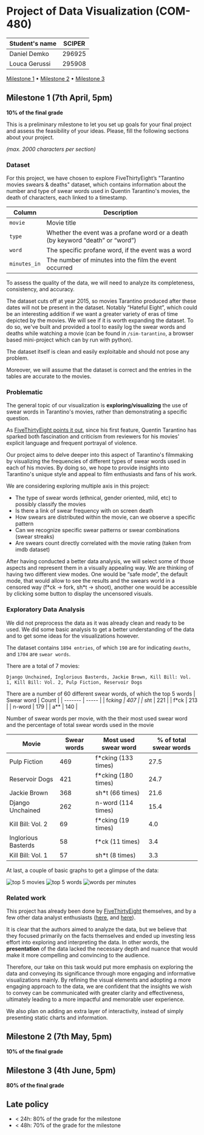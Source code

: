 # Project of Data Visualization (COM-480)

| Student's name | SCIPER |
| -------------- | ------ |
| Daniel Demko   | 296925 |
| Louca Gerussi  | 295908 |

[Milestone 1](#milestone-1) • [Milestone 2](#milestone-2) • [Milestone 3](#milestone-3)

## Milestone 1 (7th April, 5pm) <a name="milestone-1"></a>

**10% of the final grade**

This is a preliminary milestone to let you set up goals for your final project and assess the feasibility of your ideas.
Please, fill the following sections about your project.

*(max. 2000 characters per section)*

### Dataset

For this project, we have chosen to explore FiveThirtyEight’s "Tarantino movies swears & deaths" dataset, which contains information about the number and type of swear words used in Quentin Tarantino's movies, the death of characters, each linked to a timestamp.

| Column | Description |
| -------------- | ------ |
| `movie` | Movie title |
| `type` | Whether the event was a profane word or a death (by keyword “death” or “word”) |
| `word` | The specific profane word, if the event was a word |
| `minutes_in` | The number of minutes into the film the event occurred |

To assess the quality of the data, we will need to analyze its completeness, consistency, and accuracy. 

The dataset cuts off at year 2015, so movies Tarantino produced after these dates will not be present in the dataset. Notably “Hateful Eight”, which could be an interesting addition if we want a greater variety of eras of time depicted by the movies. We will see if it is worth expanding the dataset. To do so, we've built and provided a tool to easily log the swear words and deaths while watching a movie (can be found in `/sim-tarantino`, a browser based mini-project which can by run with python). 

The dataset itself is clean and easily exploitable and should not pose any problem. 

Moreover, we will assume that the dataset is correct and the entries in the tables are accurate to the movies.


### Problematic

The general topic of our visualization is **exploring/visualizing** the use of swear words in Tarantino's movies, rather than demonstrating a specific question. 

As [FiveThirtyEight points it out](https://fivethirtyeight.com/features/complete-catalog-curses-deaths-quentin-tarantino-films/), since his first feature, Quentin Tarantino has sparked both fascination and criticism from reviewers for his movies' explicit language and frequent portrayal of violence.

Our project aims to delve deeper into this aspect of Tarantino's filmmaking by visualizing the frequencies of different types of swear words used in each of his movies. By doing so, we hope to provide insights into Tarantino's unique style and appeal to film enthusiasts and fans of his work.

We are considering exploring multiple axis in this project:
- The type of swear words (ethnical, gender oriented, mild, etc) to possibly classify the movies
- Is there a link of swear frequency with on screen death
- How swears are distributed within the movie, can we observe a specific pattern
- Can we recognize specific swear patterns or swear combinations (swear streaks)
- Are swears count directly correlated with the movie rating (taken from imdb dataset)

After having conducted a better data analysis, we will select some of those aspects and represent them in a visually appealing way. We are thinking of having two different view modes. One would be “safe mode”, the default mode, that would allow to see the results and the swears world in a censored way (f\*ck → fork, sh\*t → shoot), another one would be accessible by clicking some button to display the uncensored visuals.


### Exploratory Data Analysis

We did not preprocess the data as it was already clean and ready to be used. We did some basic analysis to get a better understanding of the data and to get some ideas for the visualizations however.

The dataset contains `1894 entries`, of which `190` are for indicating `deaths`, and `1704` are `swear words`.

There are a total of 7 movies: 
```
Django Unchained, Inglorious Basterds, Jackie Brown, Kill Bill: Vol. 1, Kill Bill: Vol. 2, Pulp Fiction, Reservoir Dogs
```

There are a number of 60 different swear words, of which the top 5 words
| Swear word    | Count |
| ------- | ----- |
| f*cking | 407   |
| sh*t    | 221   |
| f*ck    | 213   |
| n-word  | 179   |
| a**     | 140   |

Number of swear words per movie, with the their most used swear word and the percentage of total swear words used in the movie

| Movie               | Swear words | Most used swear word | % of total swear words |
| ------------------- | ----------- | -------------------- | ---------------------- |
| Pulp Fiction        |   469       |  f*cking (133 times) | 27.5                   |
| Reservoir Dogs      |   421       | f*cking (180 times)  | 24.7                   |
| Jackie Brown        |   368       | sh*t (66 times)      | 21.6                   |
| Django Unchained    |   262       | n-word  (114 times)  | 15.4                   |
| Kill Bill: Vol. 2   |    69       | f*cking (19 times)   | 4.0                    |
| Inglorious Basterds |    58       |  f*ck (11 times)     | 3.4                    |
| Kill Bill: Vol. 1   |    57       | sh*t (8 times)       | 3.3                    |

At last, a couple of basic graphs to get a glimpse of the data:

![top 5 movies](data/analysis/top5movies.png)
![top 5 words](data/analysis/top5words.png)
![words per minutes](data/analysis/words_per_minutes.png)


### Related work

This project has already been done by [FiveThirtyEight](https://fivethirtyeight.com/features/complete-catalog-curses-deaths-quentin-tarantino-films/) themselves, and by a few other data analyst enthusiasts ([here](https://ismayc.github.io/soc301_s2017/group_projects/group4.html), and [here](https://rstudio-pubs-static.s3.amazonaws.com/235553_58fbac0330f0432e9be75dca4df07b6b.html)). 

It is clear that the authors aimed to analyze the data, but we believe that they focused primarily on the facts themselves and ended up investing less effort into exploring and interpreting the data. In other words, the **presentation** of the data lacked the necessary depth and nuance that would make it more compelling and convincing to the audience. 

Therefore, our take on this task would put more emphasis on exploring the data and conveying its significance through more engaging and informative visualizations mainly. By refining the visual elements and adopting a more engaging approach to the data, we are confident that the insights we wish to convey can be communicated with greater clarity and effectiveness, ultimately leading to a more impactful and memorable user experience.

We also plan on adding an extra layer of interactivity, instead of simply presenting static charts and information.

## Milestone 2 (7th May, 5pm)

**10% of the final grade**


## Milestone 3 (4th June, 5pm)

**80% of the final grade**


## Late policy

- < 24h: 80% of the grade for the milestone
- < 48h: 70% of the grade for the milestone

